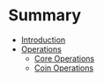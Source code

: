 # Summary

- [Introduction](./introduction.md)
- [Operations](./operations/index.md)
  - [Core Operations](./operations/core.md)
  - [Coin Operations](./operations/coin/index.md)
